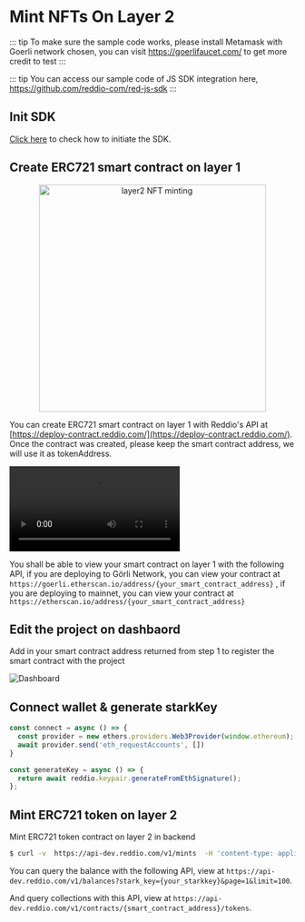 # Mint NFTs On Layer 2

::: tip
To make sure the sample code works, please install Metamask with Goerli network chosen, you can visit https://goerlifaucet.com/ to get more credit to test
:::

::: tip
You can access our sample code of JS SDK integration here, https://github.com/reddio-com/red-js-sdk
:::

## Init SDK

[Click here](/guide/jssdk-reference/initiate-sdk) to check how to initiate the SDK.

## Create ERC721 smart contract on layer 1

<p align="center">
  <img src="/layer2-nft-jsminting.png" alt="layer2 NFT minting" width="400"/>
</p>


You can create ERC721 smart contract on layer 1 with Reddio's API at [https://deploy-contract.reddio.com/](https://deploy-contract.reddio.com/). Once the contract was created, please keep the smart contract address, we will use it as tokenAddress.

 <video controls>
  <source src="/deploy-erc721m.mp4" type="video/mp4">
  Your browser does not support the video tag.
</video> 

You shall be able to view your smart contract on layer 1 with the following API, if you are deploying to Görli Network, you can view your contract at `https://goerli.etherscan.io/address/{your_smart_contract_address}` , if you are deploying to mainnet, you can view your contract at `https://etherscan.io/address/{your_smart_contract_address}`

## Edit the project on dashbaord

Add in your smart contract address returned from step 1 to register the smart contract with the project

![Dashboard](/contract-registration.png)

## Connect wallet & generate starkKey

```jsx
const connect = async () => {
  const provider = new ethers.providers.Web3Provider(window.ethereum);
  await provider.send('eth_requestAccounts', [])
}

const generateKey = async () => {
  return await reddio.keypair.generateFromEthSignature();
};
```

## Mint ERC721 token on layer 2 

Mint ERC721 token contract on layer 2 in backend

```sh
$ curl -v  https://api-dev.reddio.com/v1/mints  -H 'content-type: application/json' -H 'X-API-Key: {your_api_key}'  -d '{ "contract_address":"{smart_contract_address}", "stark_key":"{your_starkkey}", "amount":"10"}'
```
You can query the balance with the following API,
view at `https://api-dev.reddio.com/v1/balances?stark_key={your_starkkey}&page=1&limit=100`.

And query collections with this API, view at `https://api-dev.reddio.com/v1/contracts/{smart_contract_address}/tokens`.
